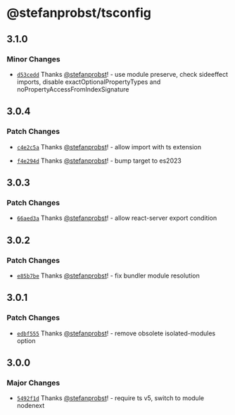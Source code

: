# @stefanprobst/tsconfig

## 3.1.0

### Minor Changes

- [`d53cedd`](https://github.com/stefanprobst/tsconfig/commit/d53cedd7780d8fb2781e73b78dbc8633d88191cd)
  Thanks [@stefanprobst](https://github.com/stefanprobst)! - use module preserve, check sideeffect
  imports, disable exactOptionalPropertyTypes and noPropertyAccessFromIndexSignature

## 3.0.4

### Patch Changes

- [`c4e2c5a`](https://github.com/stefanprobst/tsconfig/commit/c4e2c5ae21481026110148862e8ab8440a105b58)
  Thanks [@stefanprobst](https://github.com/stefanprobst)! - allow import with ts extension

- [`f4e294d`](https://github.com/stefanprobst/tsconfig/commit/f4e294d616ae1c0c8906002090d1151e3280a442)
  Thanks [@stefanprobst](https://github.com/stefanprobst)! - bump target to es2023

## 3.0.3

### Patch Changes

- [`66aed3a`](https://github.com/stefanprobst/tsconfig/commit/66aed3a7dfcb626df9abb09bcb870ac9479e384b)
  Thanks [@stefanprobst](https://github.com/stefanprobst)! - allow react-server export condition

## 3.0.2

### Patch Changes

- [`e85b7be`](https://github.com/stefanprobst/tsconfig/commit/e85b7bea9ed4e50de95514cefc4179b47d38b0ab)
  Thanks [@stefanprobst](https://github.com/stefanprobst)! - fix bundler module resolution

## 3.0.1

### Patch Changes

- [`edbf555`](https://github.com/stefanprobst/tsconfig/commit/edbf555be3c32217c0553e76618eb4c779b57c4c)
  Thanks [@stefanprobst](https://github.com/stefanprobst)! - remove obsolete isolated-modules option

## 3.0.0

### Major Changes

- [`5492f1d`](https://github.com/stefanprobst/tsconfig/commit/5492f1d492c8cec4968446caffa8769f579c4d49)
  Thanks [@stefanprobst](https://github.com/stefanprobst)! - require ts v5, switch to module
  nodenext
